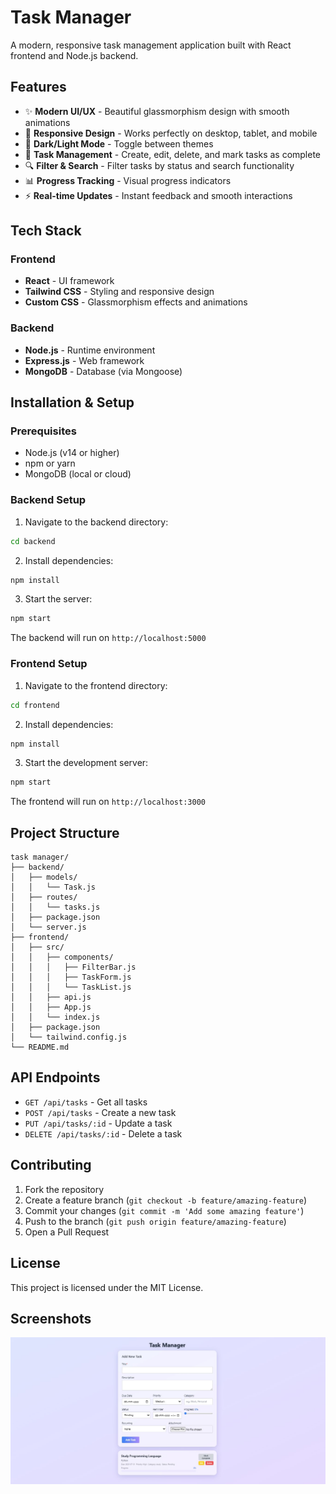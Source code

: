 # Task Manager

A modern, responsive task management application built with React frontend and Node.js backend.

## Features

- ✨ **Modern UI/UX** - Beautiful glassmorphism design with smooth animations
- 📱 **Responsive Design** - Works perfectly on desktop, tablet, and mobile
- 🎨 **Dark/Light Mode** - Toggle between themes
- 📝 **Task Management** - Create, edit, delete, and mark tasks as complete
- 🔍 **Filter & Search** - Filter tasks by status and search functionality
- 📊 **Progress Tracking** - Visual progress indicators
- ⚡ **Real-time Updates** - Instant feedback and smooth interactions

## Tech Stack

### Frontend
- **React** - UI framework
- **Tailwind CSS** - Styling and responsive design
- **Custom CSS** - Glassmorphism effects and animations

### Backend
- **Node.js** - Runtime environment
- **Express.js** - Web framework
- **MongoDB** - Database (via Mongoose)

## Installation & Setup

### Prerequisites
- Node.js (v14 or higher)
- npm or yarn
- MongoDB (local or cloud)

### Backend Setup

1. Navigate to the backend directory:
```bash
cd backend
```

2. Install dependencies:
```bash
npm install
```

3. Start the server:
```bash
npm start
```

The backend will run on `http://localhost:5000`

### Frontend Setup

1. Navigate to the frontend directory:
```bash
cd frontend
```

2. Install dependencies:
```bash
npm install
```

3. Start the development server:
```bash
npm start
```

The frontend will run on `http://localhost:3000`

## Project Structure

```
task manager/
├── backend/
│   ├── models/
│   │   └── Task.js
│   ├── routes/
│   │   └── tasks.js
│   ├── package.json
│   └── server.js
├── frontend/
│   ├── src/
│   │   ├── components/
│   │   │   ├── FilterBar.js
│   │   │   ├── TaskForm.js
│   │   │   └── TaskList.js
│   │   ├── api.js
│   │   ├── App.js
│   │   └── index.js
│   ├── package.json
│   └── tailwind.config.js
└── README.md
```

## API Endpoints

- `GET /api/tasks` - Get all tasks
- `POST /api/tasks` - Create a new task
- `PUT /api/tasks/:id` - Update a task
- `DELETE /api/tasks/:id` - Delete a task

## Contributing

1. Fork the repository
2. Create a feature branch (`git checkout -b feature/amazing-feature`)
3. Commit your changes (`git commit -m 'Add some amazing feature'`)
4. Push to the branch (`git push origin feature/amazing-feature`)
5. Open a Pull Request

## License

This project is licensed under the MIT License.

## Screenshots

![Task Manager Interface](TaskManger.jpg) 